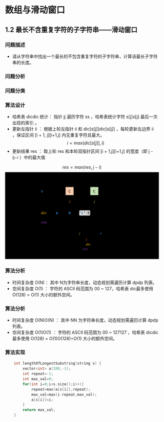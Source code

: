 # 数组与滑动窗口

## 1.2 最长不含重复字符的子字符串——滑动窗口

### 问题描述

* 请从字符串中找出一个最长的不包含重复字符的子字符串，计算该最长子字符串的长度。


### 问题分析


### 问题分类


### 算法设计

* 哈希表 dicdic 统计： 指针 jj 遍历字符 ss ，哈希表统计字符 s[j]s[j] 最后一次出现的索引 。
* 更新左指针 ii ： 根据上轮左指针 ii 和 dic[s[j]]dic[s[j]] ，每轮更新左边界 ii ，保证区间 [i + 1, j][i+1,j] 内无重复字符且最大。
$$
i=max(dic[s[j]],i)
$$
* 更新结果 res ： 取上轮 res 和本轮双指针区间 [i + 1,j][i+1,j] 的宽度（即 j - ij−i ）中的最大值

$$
res=max(res,j−i)
$$
![](image/2021-03-19-01-02-12.png)

### 算法分析

* 时间复杂度 O(N)： 其中 N为字符串长度，动态规划需遍历计算 dpdp 列表。
* 空间复杂度 O(1) ： 字符的 ASCII 码范围为 00 ~ 127，哈希表 dic最多使用 O(128) = O(1) 大小的额外空间。


### 算法分析

* 时间复杂度 O(N)O(N) ： 其中 NN 为字符串长度，动态规划需遍历计算 dpdp 列表。
* 空间复杂度 O(1)O(1) ： 字符的 ASCII 码范围为 00 ~ 127127 ，哈希表 dicdic 最多使用 O(128) = O(1)O(128)=O(1) 大小的额外空间。

### 算法实现

```C++
    int lengthOfLongestSubstring(string s) {
        vector<int> a(200,-1);
        int repeat=-1;
        int max_val=0;
        for(int i=0;i<s.size();i++){
            repeat=max(a[s[i]],repeat);
            max_val=max(i-repeat,max_val);
            a[s[i]]=i;
        }
        return max_val;
    }
```


